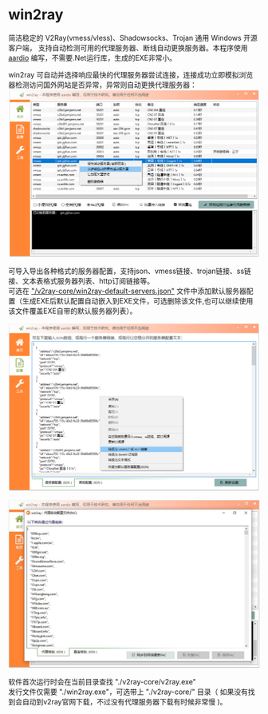 # win2ray 
简洁稳定的 V2Ray(vmess/vless)、Shadowsocks、Trojan 通用 Windows 开源客户端，
支持自动检测可用的代理服务器、断线自动更换服务器。本程序使用 [aardio](http://www.aardio.com) 编写，不需要.Net运行库，生成的EXE非常小。    
 
win2ray 可自动并选择响应最快的代理服务器尝试连接，连接成功立即模拟浏览器检测访问国外网站是否异常，异常则自动更换代理服务器：  
![win2ray](./screenshots/win2ray.png)

可导入导出各种格式的服务器配置，支持json、vmess链接、trojan链接、ss链接、文本表格式服务器列表、http订阅链接等。  
可选在 ["/v2ray-core/win2ray-default-servers.json"](./v2ray-core/win2ray-default-servers.json) 文件中添加默认服务器配置（生成EXE后默认配置自动嵌入到EXE文件，可选删除该文件,也可以继续使用该文件覆盖EXE自带的默认服务器列表）。

![json格式服务器列表](./screenshots/config.json.png)

![PAC配置](./screenshots/pac.jpg)

软件首次运行时会在当前目录查找 "./v2ray-core/v2ray.exe"   
发行文件仅需要 "./win2ray.exe"，可选带上 "./v2ray-core/" 目录（ 如果没有找到会自动到v2ray官网下载，不过没有代理服务器下载有时候非常慢 )。


